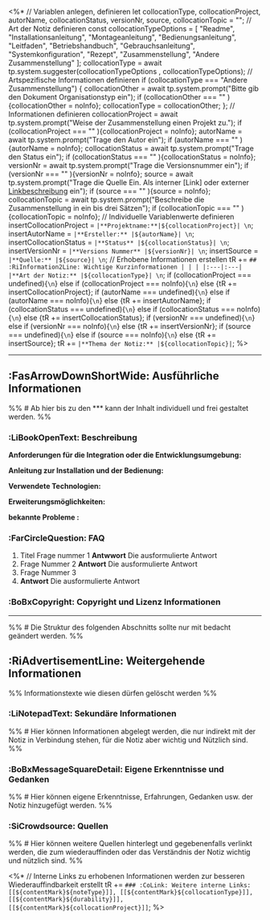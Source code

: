 <%*
// Variablen anlegen, definieren
let collocationType, collocationProject, autorName, collocationStatus, versionNr, source, collocationTopic = "";
// Art der Notiz definieren
const collocationTypeOptions = [
	"Readme",
	"Installationsanleitung",
	"Montageanleitung",
	"Bedienungsanleitung",
	"Leitfaden",
	"Betriebshandbuch",
	"Gebrauchsanleitung",
	"Systemkonfiguration",
	"Rezept",
	"Zusammenstellung",
	"Andere Zusammenstellung"
	];
collocationType = await tp.system.suggester(collocationTypeOptions , collocationTypeOptions);
// Artspezifische Informationen definieren
if (collocationType === "Andere Zusammenstellung") {
	collocationOther = await tp.system.prompt("Bitte gib den Dokument Organisationstyp ein");
	if (collocationOther === "" ){collocationOther = noInfo};
	collocationType = collocationOther;
};
// Informationen definieren
collocationProject = await tp.system.prompt("Weise der Zusammenstellung einen Projekt zu.");
if (collocationProject === "" ){collocationProject = noInfo};
autorName = await tp.system.prompt("Trage den Autor ein");
if (autorName === "" ){autorName = noInfo};
collocationStatus = await tp.system.prompt("Trage den Status ein");
if (collocationStatus === "" ){collocationStatus = noInfo};
versionNr = await tp.system.prompt("Trage die Versionsnummer ein");
if (versionNr === "" ){versionNr = noInfo};
source = await tp.system.prompt("Trage die Quelle Ein. Als interner [Link] oder externer [Linkbeschreibung](URL) ein");
if (source === "" ){source = noInfo};
collocationTopic = await tp.system.prompt("Beschreibe die Zusammenstellung in ein bis drei Sätzen");
if (collocationTopic === "" ){collocationTopic = noInfo};
// Individuelle Variablenwerte definieren
insertCollocationProject = `|**Projektname:**|${collocationProject}| \n`;
insertAutorName = `|**Ersteller:** |${autorName}| \n`;
insertCollocationStatus = `|**Status** |${collocationStatus}| \n`;
insertVersionNr = `|**Versions Nummer** |${versionNr}| \n`;
insertSource = `|**Quelle:** |${source}| \n`;
// Erhobene Informationen erstellen
tR += `## :RiInformation2Line: Wichtige Kurzinformationen
| | |
|:---|:---|
|**Art der Notiz:** |${collocationType}| \n`;
if (collocationProject === undefined){`\n`} else if (collocationProject === noInfo){`\n`} else {tR += insertCollocationProject};
if (autorName === undefined){`\n`} else if (autorName === noInfo){`\n`} else {tR += insertAutorName};
if (collocationStatus === undefined){`\n`} else if (collocationStatus === noInfo){`\n`} else {tR += insertCollocationStatus};
if (versionNr === undefined){`\n`} else if (versionNr === noInfo){`\n`} else {tR += insertVersionNr};
if (source === undefined){`\n`} else if (source === noInfo){`\n`} else {tR += insertSource};
tR += `|**Thema der Notiz:** |${collocationTopic}|`;
%>

***
## :FasArrowDownShortWide: Ausführliche Informationen
%% # Ab hier bis zu den *** kann der Inhalt individuell und frei gestaltet werden. %%
###  :LiBookOpenText: Beschreibung

**Anforderungen für die Integration oder die Entwicklungsumgebung:**

**Anleitung zur Installation und der Bedienung:**

**Verwendete Technologien:**

**Erweiterungsmöglichkeiten:**

**bekannte Probleme :**

### :FarCircleQuestion: FAQ
1. Titel Frage nummer 1
   **Antwwort** Die ausformulierte Antwort
2. Frage Nummer 2
   **Antwort** Die ausformulierte Antwort
3. Frage Nummer 3
4. **Antwort** Die ausformulierte Antwort

### :BoBxCopyright: Copyright und Lizenz Informationen


***
%% # Die Struktur des folgenden Abschnitts sollte nur mit bedacht geändert werden. %%
## :RiAdvertisementLine: Weitergehende Informationen
%% Informationstexte wie diesen dürfen gelöscht werden %%

### :LiNotepadText: Sekundäre Informationen
%% # Hier können Informationen abgelegt werden, die nur indirekt mit der Notiz in Verbindung stehen, für die Notiz aber wichtig und Nützlich sind. %%

### :BoBxMessageSquareDetail: Eigene Erkenntnisse und Gedanken
%% # Hier können eigene Erkenntnisse, Erfahrungen, Gedanken usw. der Notiz hinzugefügt werden. %%

### :SiCrowdsource: Quellen
%% # Hier können weitere Quellen hinterlegt und gegebenenfalls verlinkt werden, die zum wiederauffinden oder das Verständnis der Notiz wichtig und nützlich sind. %%

<%*
// Interne Links zu erhobenen Informationen werden zur besseren Wiederauffindbarkeit erstellt
tR += `### :CoLink: Weitere interne Links:
[[${contentMark}${noteType}]], [[${contentMark}${collocationType}]], [[${contentMark}${durability}]],[[${contentMark}${collocationProject}]]`;
%>

